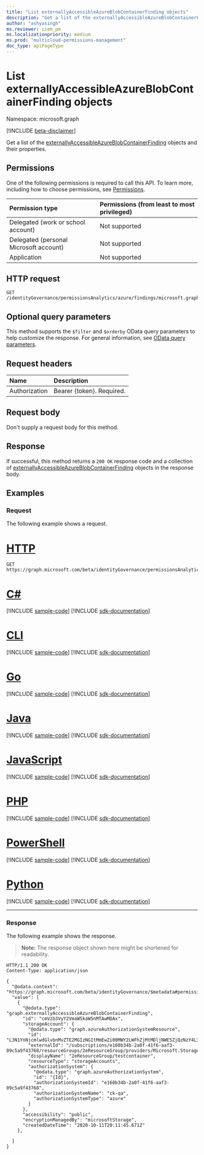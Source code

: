 ```yaml
---
title: "List externallyAccessibleAzureBlobContainerFinding objects"
description: "Get a list of the externallyAccessibleAzureBlobContainerFinding objects and their properties."
author: "ashyasingh"
ms.reviewer: ciem_pm
ms.localizationpriority: medium
ms.prod: "multicloud-permissions-management"
doc_type: apiPageType
---
```


# List externallyAccessibleAzureBlobContainerFinding objects
Namespace: microsoft.graph

[!INCLUDE [beta-disclaimer](../../includes/beta-disclaimer.md)]

Get a list of the [externallyAccessibleAzureBlobContainerFinding](../resources/externallyaccessibleazureblobcontainerfinding.md) objects and their properties.

## Permissions
One of the following permissions is required to call this API. To learn more, including how to choose permissions, see [Permissions](/graph/permissions-reference).

|Permission type|Permissions (from least to most privileged)|
|:---|:---|
|Delegated (work or school account)|Not supported|
|Delegated (personal Microsoft account)|Not supported|
|Application|Not supported

## HTTP request

<!-- {
  "blockType": "ignored"
}
-->
``` http
GET /identityGovernance/permissionsAnalytics/azure/findings/microsoft.graph.externallyAccessibleAzureBlobContainerFinding
```

## Optional query parameters
This method supports the `$filter` and `$orderby` OData query parameters to help customize the response. For general information, see [OData query parameters](/graph/query-parameters).

## Request headers
|Name|Description|
|:---|:---|
|Authorization|Bearer {token}. Required.|

## Request body
Don't supply a request body for this method.

## Response

If successful, this method returns a `200 OK` response code and a collection of [externallyAccessibleAzureBlobContainerFinding](../resources/externallyaccessibleazureblobcontainerfinding.md) objects in the response body.

## Examples

### Request
The following example shows a request.
# [HTTP](#tab/http)
<!-- {
  "blockType": "request",
  "name": "list_externallyaccessibleazureblobcontainerfinding"
}
-->
``` http
GET https://graph.microsoft.com/beta/identityGovernance/permissionsAnalytics/azure/findings/microsoft.graph.externallyAccessibleAzureBlobContainerFinding
```

# [C#](#tab/csharp)
[!INCLUDE [sample-code](../includes/snippets/csharp/list-externallyaccessibleazureblobcontainerfinding-csharp-snippets.md)]
[!INCLUDE [sdk-documentation](../includes/snippets/snippets-sdk-documentation-link.md)]

# [CLI](#tab/cli)
[!INCLUDE [sample-code](../includes/snippets/cli/list-externallyaccessibleazureblobcontainerfinding-cli-snippets.md)]
[!INCLUDE [sdk-documentation](../includes/snippets/snippets-sdk-documentation-link.md)]

# [Go](#tab/go)
[!INCLUDE [sample-code](../includes/snippets/go/list-externallyaccessibleazureblobcontainerfinding-go-snippets.md)]
[!INCLUDE [sdk-documentation](../includes/snippets/snippets-sdk-documentation-link.md)]

# [Java](#tab/java)
[!INCLUDE [sample-code](../includes/snippets/java/list-externallyaccessibleazureblobcontainerfinding-java-snippets.md)]
[!INCLUDE [sdk-documentation](../includes/snippets/snippets-sdk-documentation-link.md)]

# [JavaScript](#tab/javascript)
[!INCLUDE [sample-code](../includes/snippets/javascript/list-externallyaccessibleazureblobcontainerfinding-javascript-snippets.md)]
[!INCLUDE [sdk-documentation](../includes/snippets/snippets-sdk-documentation-link.md)]

# [PHP](#tab/php)
[!INCLUDE [sample-code](../includes/snippets/php/list-externallyaccessibleazureblobcontainerfinding-php-snippets.md)]
[!INCLUDE [sdk-documentation](../includes/snippets/snippets-sdk-documentation-link.md)]

# [PowerShell](#tab/powershell)
[!INCLUDE [sample-code](../includes/snippets/powershell/list-externallyaccessibleazureblobcontainerfinding-powershell-snippets.md)]
[!INCLUDE [sdk-documentation](../includes/snippets/snippets-sdk-documentation-link.md)]

# [Python](#tab/python)
[!INCLUDE [sample-code](../includes/snippets/python/list-externallyaccessibleazureblobcontainerfinding-python-snippets.md)]
[!INCLUDE [sdk-documentation](../includes/snippets/snippets-sdk-documentation-link.md)]

---


### Response
The following example shows the response.
>**Note:** The response object shown here might be shortened for readability.
<!-- {
  "blockType": "response",
  "truncated": true,
  "@odata.type": "Collection(microsoft.graph.externallyAccessibleAzureBlobContainerFinding)"
}
-->
``` http
HTTP/1.1 200 OK
Content-Type: application/json

{
  "@odata.context": "https://graph.microsoft.com/beta/identityGovernance/$metadata#permissionsAnalytics/azure/findings/microsoft.graph.externallyAccessibleAzureBlobContainerFinding",
  "value": [
    {
      "@odata.type": "graph.externallyAccessibleAzureBlobContainerFinding",
      "id": "cmVzb3VyY2VmaW5kaW5nMTAwMDAx",
      "storageAccount": {
        "@odata.type": "graph.azureAuthorizationSystemResource",
        "id": "L3N1YnNjcmlwdGlvbnMvZTE2MGIzNGItMmEwZi00MWY2LWFhZjMtMDljNWE5ZjQzNzY4L3Jlc291cmNlR3JvdXBzLzJlUmVzb3VyY2VHcm91cC9wcm92aWRlcnMvTWljcm9zb2Z0LlN0b3JhZ2Uvc3RvcmFnZUFjY291bnRzLzJlcmVzb3VyY2Vncm91cDlkNjAvYmxvYlNlcnZpY2VzL2RlZmF1bHQvY29udGFpbmVycy90ZXN0Y29udGFpbmVy",
        "externalId": "/subscriptions/e160b34b-2a0f-41f6-aaf3-09c5a9f43768/resourceGroups/2eResourceGroup/providers/Microsoft.Storage/storageAccounts/2eresourcegroup9d60/blobServices/default/containers/testcontainer",
        "displayName": "2eResourceGroup/testcontainer",
        "resourceType": "storageAccounts",
        "authorizationSystem": {
          "@odata.type": "graph.azureAuthorizationSystem",
          "id": "{Id}",
          "authorizationSystemId": "e160b34b-2a0f-41f6-aaf3-09c5a9f43768",
          "authorizationSystemName": "ck-qa",
          "authorizationSystemType": "azure"
        }
      },
      "accessibility": "public",
      "encryptionManagedBy": "microsoftStorage",
      "createdDateTime": "2020-10-11T20:11:45.671Z"
    },

  ]
}
```

